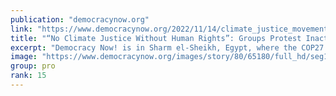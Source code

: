 ```yaml
---
publication: "democracynow.org"
link: "https://www.democracynow.org/2022/11/14/climate_justice_movement_human_rights_cop27"
title: "“No Climate Justice Without Human Rights”: Groups Protest Inaction, Repression at U.N. Summit in Egypt"
excerpt: "Democracy Now! is in Sharm el-Sheikh, Egypt, where the COP27 U.N. climate conference has entered its second week amid protests against the host government’s repression and world leaders’ inaction on t"
image: "https://www.democracynow.org/images/story/80/65180/full_hd/seg1-COP27-Protest.jpg"
group: pro
rank: 15
---
```

